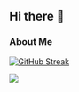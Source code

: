 ## Hi there 👋

### About Me

[![GitHub Streak](https://github-readme-streak-stats.herokuapp.com?user=ibrhr&theme=dark&date_format=M%20j%5B%2C%20Y%5D)](https://git.io/streak-stats)

<img align="center" src="https://github-readme-stats.vercel.app/api/top-langs/?username=ibrhr&theme=dark" />

